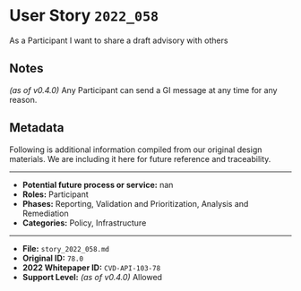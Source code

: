 
# User Story `2022_058` #

As a Participant I want to share a draft advisory with others

## Notes ##

*(as of v0.4.0)*
Any Participant can send a GI message at any time for any reason.


## Metadata ##

Following is additional information compiled from our original design materials.
We are including it here for future reference and traceability.

---

- **Potential future process or service:** nan
- **Roles:** Participant
- **Phases:** Reporting, Validation and Prioritization, Analysis and Remediation
- **Categories:** Policy, Infrastructure

---

- **File:** `story_2022_058.md`
- **Original ID:** `78.0`
- **2022 Whitepaper ID:** `CVD-API-103-78`
- **Support Level:** *(as of v0.4.0)* Allowed
